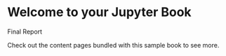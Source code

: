 # Welcome to your Jupyter Book

Final Report 

Check out the content pages bundled with this sample book to see more.

```{tableofcontents}
```
